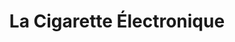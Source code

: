 ---
title: "La Cigarette Électronique"
url: /nantes/la-cigarette-electronique/
shop: e-cigarette
---
